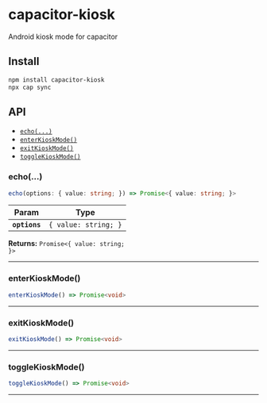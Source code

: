 # capacitor-kiosk

Android kiosk mode for capacitor

## Install

```bash
npm install capacitor-kiosk
npx cap sync
```

## API

<docgen-index>

* [`echo(...)`](#echo)
* [`enterKioskMode()`](#enterkioskmode)
* [`exitKioskMode()`](#exitkioskmode)
* [`toggleKioskMode()`](#togglekioskmode)

</docgen-index>

<docgen-api>
<!--Update the source file JSDoc comments and rerun docgen to update the docs below-->

### echo(...)

```typescript
echo(options: { value: string; }) => Promise<{ value: string; }>
```

| Param         | Type                            |
| ------------- | ------------------------------- |
| **`options`** | <code>{ value: string; }</code> |

**Returns:** <code>Promise&lt;{ value: string; }&gt;</code>

--------------------


### enterKioskMode()

```typescript
enterKioskMode() => Promise<void>
```

--------------------


### exitKioskMode()

```typescript
exitKioskMode() => Promise<void>
```

--------------------


### toggleKioskMode()

```typescript
toggleKioskMode() => Promise<void>
```

--------------------

</docgen-api>

